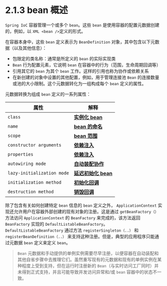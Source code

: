 # 2.1.3 bean 概述

`Spring IoC` 容器管理一个或多个 `bean`。这些 `bean` 是使用容器的配置元数据创建的，例如，以 `XML <bean />`定义的形式。

在容器本身中，这些 `bean` 定义表示为 `BeanDefinition` 对象，其中包含以下元数据（以及其他信息）：

* 包限定的类名称：通常是所定义的 `bean` 的实际实现类
* `Bean` 行为配置元素，它说明 `bean` 在容器中的行为（范围，生命周期回调等）
* 引用其它的 `bean` 为其个 `bean` 工作。这样的引用也称为协作或依赖关系
* 在新创建的对象中设置的其他配置，例如，用于管理连接池 `Bean` 的连接数量或池的大小限制。这个元数据转化为一组构成每个 `bean` 定义的属性。

元数据转换为组成 `bean` 定义的一系列属性：

属性 | 解释
-- | --
`class` | **[实例化 bean](2.1.3.2.md)**
`name` | **[bean 的命名](2.1.3.1.md)**
`scope` | **[bean 范围]()**
`constructor arguments` | **[依赖注入]()**
`properties` | **[依赖注入]()**
`autowiring mode` | **[自动装配协作]()**
`lazy-initialization mode` | **[延迟初始化 bean]()**
`initialization method` | **[初始化回调]()**
`destruction method` | **[销毁回调]()**

除了包含有关如何创建特定 `bean` 信息的 `bean` 定义之外， `ApplicationContext` 实现还允许用户在容器外部创建的现有对象的注册。这是通过 `getBeanFactory（）` 方法访问 `ApplicationContext` 的 `BeanFactory` 来完成的，该方法返回 `BeanFactory` 实现的 `DefaultListableBeanFactory`。`DefaultListableBeanFactory` 通过方法 `registerSingleton（..）` 和 `registerBeanDefinition（..）` 来支持这种注册。但是，典型的应用程序只能通过元数据 `bean` 定义来定义 `bean`。

> `Bean` 元数据和手动提供的单例实例需要尽早注册，以便容器在自动装配和其他自省步骤中去推理它们。虽然重写现有的元数据和现有的单例实例在某种程度上受到支持，但在运行时注册新的 `Bean`（与实时访问工厂同时）并未得到正式支持，并且可能导致并发访问异常和/或 `bean` 容器中的状态不一致。